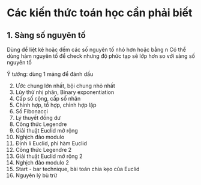 <h1> Các kiến thức toán học cần phải biết </h1>

<h2>1. Sàng số nguyên tố</h2>

Dùng để liệt kê hoặc đếm các số nguyên tố nhỏ hơn hoặc bằng n
Có thể dùng hàm nguyên tố để check nhưng độ phức tạp sẽ lớp hơn so với sàng số nguyên tố

Ý tưởng: dùng 1 mảng để đánh dấu


2. Ước chung lớn nhất, bội chung nhỏ nhất
3. Lũy thừ nhị phân, Binary exponentiation
4. Cấp số cộng, cấp số nhân
5. Chỉnh hợp, tổ hợp, chỉnh hợp lặp
6. Số Fibonacci
7. Lý thuyết đồng dư
8. Công thức Legendre
9. Giải thuật Euclid mở rộng
10. Nghịch đảo modulo
11. Định lí Euclid, phi hàm Euclid
12. Công thức Legendre 2
13. Giải thuật Euclid mở rộng 2
14. Nghịch đảo modulo 2
15. Start - bar technique, bài toán chia kẹo của Euclid
16. Nguyên lý bù trừ 

